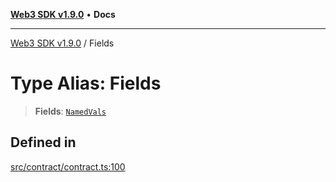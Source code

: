[**Web3 SDK v1.9.0**](../README.md) • **Docs**

***

[Web3 SDK v1.9.0](../globals.md) / Fields

# Type Alias: Fields

> **Fields**: [`NamedVals`](NamedVals.md)

## Defined in

[src/contract/contract.ts:100](https://github.com/Mystic-Nayy/alephium-web3/blob/ee41f5e0e7d7fb0b155fe62f05b2ac03772895ca/packages/web3/src/contract/contract.ts#L100)
